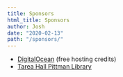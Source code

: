 ```yaml
---
title: Sponsors
html_title: Sponsors
author: Josh
date: "2020-02-13"
path: "/sponsors/"
---
```


- [DigitalOcean](/sponsor/digital-ocean/) (free hosting credits)
- [Tarea Hall Pittman Library](/sponsor/thp-library/)
